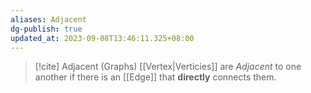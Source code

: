 ```yaml
---
aliases: Adjacent
dg-publish: true
updated_at: 2023-09-08T13:46:11.325+08:00
---
```



>[!cite] Adjacent (Graphs)
>[[Vertex|Verticies]] are *Adjacent* to one another if there is an [[Edge]] that **directly** connects them.


